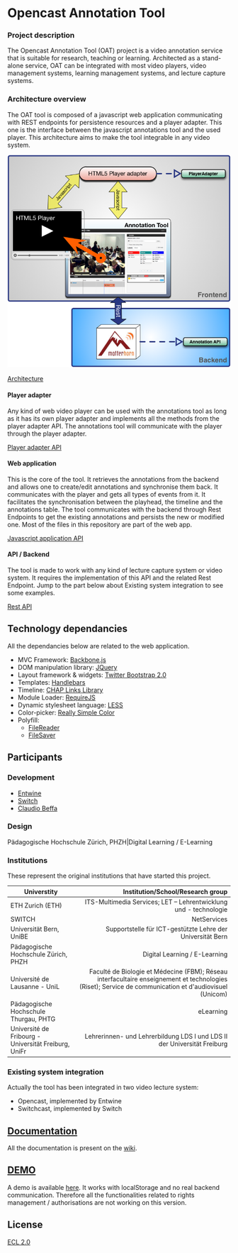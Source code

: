 # Opencast Annotation Tool

### Project description
The Opencast Annotation Tool (OAT) project is a video annotation service that is suitable for research, teaching or learning.  Architected as a stand-alone service, OAT can be integrated with most video players, video management systems, learning management systems, and lecture capture systems.

### Architecture overview
The OAT tool is composed of a javascript web application communicating with REST endpoints for persistence resources and a player adapter. This one is the interface between the javascript annotations tool and the used player.
This architecture aims to make the tool integrable in any video system.

![Image of the architecture](Annotation-Tool.png)

[Architecture](Rest-API-Architecture.md)


#### Player adapter
Any kind of web video player can be used with the annotations tool as long as it has its own player adapter and implements all the methods from the player adapter API. The annotations tool will communicate with the player through the player adapter.

[Player adapter API](Player-adapter-API.md)

#### Web application
This is the core of the tool. It retrieves the annotations from the backend and allows one to create/edit annotations and synchronise them back. It communicates with the player and gets all types of events from it. It facilitates the synchronisation between the playhead, the timeline and the annotations table. The tool communicates with the backend through Rest Endpoints to get the existing annotations and persists the new or modified one.
Most of the files in this repository are part of the web app.

[Javascript application API](http://entwinemedia.github.com/annotations/docs/index.html)

#### API / Backend
The tool is made to work with any kind of lecture capture system or video system. It requires the implementation of this API and the related Rest Endpoint.
Jump to the part below about Existing system integration to see some examples.

[Rest API](Rest-API.md)

## Technology dependancies
All the dependancies below are related to the web application.

* MVC Framework: [Backbone.js](backbonejs.com)
* DOM manipulation library: [JQuery](jquery.com)
* Layout framework & widgets: [Twitter Bootstrap 2.0](http://twitter.github.com/bootstrap/)
* Templates: [Handlebars](http://handlebarsjs.com/)
* Timeline: [CHAP Links Library](http://almende.github.com/chap-links-library/)
* Module Loader: [RequireJS](http://requirejs.org/)
* Dynamic stylesheet language: [LESS](http://lesscss.org/)
* Color-picker: [Really Simple Color](http://www.laktek.com/2008/10/27/really-simple-color-picker-in-jquery/)
* Polyfill:
    * [FileReader](https://github.com/Jahdrien/FileReader)
    * [FileSaver](https://github.com/eligrey/FileSaver.js)

## Participants

### Development
* [Entwine](www.entwinemedia.com)
* [Switch](switch.ch)
* [Claudio Beffa](beffa.ch)

### Design
Pädagogische Hochschule Zürich, PHZH|Digital Learning / E-Learning

### Institutions
These represent the original institutions that have started this project.

| Universtity | Institution/School/Research group |
| ------ | -----: |
| ETH Zurich (ETH) | ITS-Multimedia Services; LET – Lehrentwicklung und - technologie|
| SWITCH |NetServices|
|Universität Bern, UniBE|Supportstelle für ICT-gestützte Lehre der Universität Bern|
|Pädagogische Hochschule Zürich, PHZH|Digital Learning / E-Learning|
|Université de Lausanne - UniL|Faculté de Biologie et Médecine (FBM); Réseau interfacultaire enseignement et technologies (Riset); Service de communication et d'audiovisuel (Unicom)|
|Pädagogische Hochschule Thurgau, PHTG|eLearning|
|Université de Fribourg - Universität Freiburg, UniFr|Lehrerinnen- und Lehrerbildung LDS I und LDS II der Universität Freiburg|


### Existing system integration
Actually the tool has been integrated in two video lecture system:

* Opencast, implemented by Entwine
* Switchcast, implemented by Switch

## [Documentation](documentation/Home.md)
All the documentation is present on the [wiki](Home.md).

## [DEMO](http://entwinemedia.github.com/annotations/)
A demo is available [here](http://entwinemedia.github.com/annotations/). It works with localStorage and no real backend communication. Therefore all the functionalities related to rights management / authorisations are not working on this version.

## License
[ECL 2.0](http://www.osedu.org/licenses/ECL-2.0)
